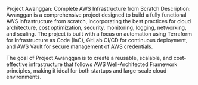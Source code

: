 Project Awanggan: Complete AWS Infrastructure from Scratch
Description: Awanggan is a comprehensive project designed to build a fully functional AWS infrastructure from scratch, incorporating the best practices for cloud architecture, cost optimization, security, monitoring, logging, networking, and scaling. The project is built with a focus on automation using Terraform for Infrastructure as Code (IaC), GitLab CI/CD for continuous deployment, and AWS Vault for secure management of AWS credentials.

The goal of Project Awanggan is to create a reusable, scalable, and cost-effective infrastructure that follows AWS Well-Architected Framework principles, making it ideal for both startups and large-scale cloud environments.
